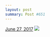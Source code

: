 ```yaml
---
layout: post
summary: Post #651
---
```


<p>
  <time><a href="/651">June 27, 2017</a></time>
  <a href="/651"><img src="{{ site.assets_url }}/651-480.jpg" srcset="{{ site.assets_url }}/651-240.jpg 240w, {{ site.assets_url }}/651-480.jpg 480w, {{ site.assets_url }}/651-720.jpg 720w, {{ site.assets_url }}/651-960.jpg 960w" sizes="(min-width: 700px) 50vw, calc(100vw - 2rem)" /></a>
</p>
